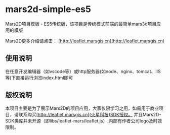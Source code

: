 # mars2d-simple-es5
 Mars2D项目模版 - ES5传统版，该项目是传统模式前端的最简单mars3d项目应用的模版
  
Mars2D更多介绍请点击： [http://leaflet.marsgis.cn](http://leaflet.marsgis.cn)


## 使用说明
 在任意开发编辑器（如vscode等）或http服务器(如node、nginx、tomcat、IIS等)下直接运行浏览index.html即可


 
 
## 版权说明
 本项目主要是为了展示Mars2D的项目应用，大家仅限学习之用，如需用于商业项目，请联系购买[http://leaflet.marsgis.cn](火星科技)SDK授权。
 并且Mars2D-SDK类库并未开源（即libs/leaflet-mars/leaflet.js）,内部有作者公司logo及时效限制。